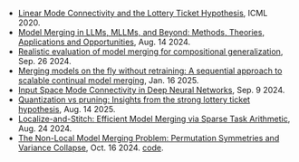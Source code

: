 

- [Linear Mode Connectivity and the Lottery Ticket Hypothesis](https://proceedings.mlr.press/v119/frankle20a/frankle20a.pdf), ICML 2020.
- [Model Merging in LLMs, MLLMs, and Beyond: Methods, Theories, Applications and Opportunities](https://arxiv.org/pdf/2408.07666), Aug. 14 2024.
- [Realistic evaluation of model merging for compositional generalization](https://arxiv.org/pdf/2409.18314), Sep. 26 2024.
- [Merging models on the fly without retraining: A sequential approach to scalable continual model merging](https://arxiv.org/pdf/2501.09522), Jan. 16 2025.
- [Input Space Mode Connectivity in Deep Neural Networks](https://arxiv.org/pdf/2409.05800), Sep. 9 2024.
- [Quantization vs pruning: Insights from the strong lottery ticket hypothesis](https://arxiv.org/pdf/2508.11020), Aug. 14 2025.
- [Localize-and-Stitch: Efficient Model Merging via Sparse Task Arithmetic](https://arxiv.org/pdf/2408.13656), Aug. 24 2024.
- [The Non-Local Model Merging Problem: Permutation Symmetries and Variance Collapse](https://arxiv.org/pdf/2410.12766), Oct. 16 2024. [code](https://github.com/ekanshs/tact-merge).


